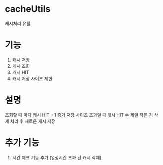 # cacheUtils
캐시처리 유틸

# 기능
1. 캐시 저장
2. 캐시 조회
3. 캐시 HIT
4. 캐시 저장 사이즈 제한

# 설명
조회할 때 마다 캐시 HIT + 1 증가
저장 사이즈 초과일 때 캐시 HIT 수 제일 작은 거 삭제 처리 후 새로운 캐시 저장

# 추가 기능
1. 시간 체크 기능 추가 (일정시간 초과 된 캐시 삭제)
